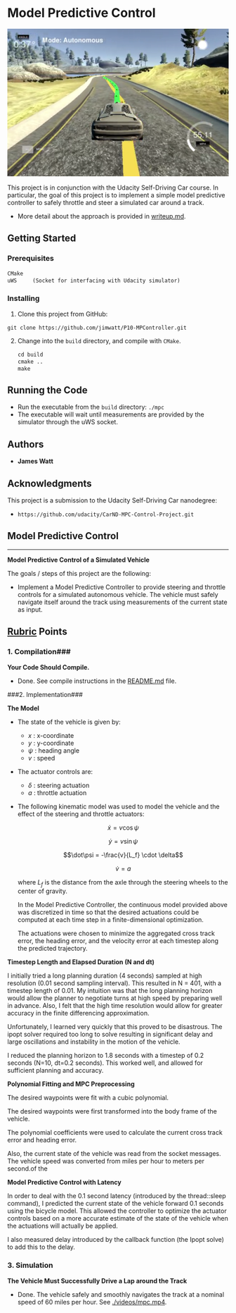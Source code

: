 # Model Predictive Control

![mpc](mpc.png)

This project is in conjunction with the Udacity Self-Driving Car course.  In particular, the goal of this project is to implement a simple model predictive controller to safely throttle and steer a simulated car around a track. 

* More detail about the approach is provided in [writeup.md](./writeup.md).

## Getting Started

### Prerequisites

```
CMake
uWS		(Socket for interfacing with Udacity simulator)	
```

### Installing

1. Clone this project from GitHub:

```
git clone https://github.com/jimwatt/P10-MPController.git
```

2. Change into the `build` directory, and compile with `CMake`.

   ```
   cd build
   cmake ..
   make
   ```

## Running the Code

* Run the executable from the `build` directory:
  ```./mpc```
* The executable will wait until measurements are provided by the simulator through the uWS socket.





## Authors

* **James Watt**

<!--## License

This project is licensed under the MIT License - see the [LICENSE.md](LICENSE.md) file for details-->

## Acknowledgments
This project is a submission to the Udacity Self-Driving Car nanodegree:

* ```
  https://github.com/udacity/CarND-MPC-Control-Project.git
  ```

## Model Predictive Control

------

**Model Predictive Control of a Simulated Vehicle**

The goals / steps of this project are the following:

- Implement a Model Predictive Controller to provide steering and throttle controls for a simulated autonomous vehicle.  The vehicle must safely navigate itself around the track using measurements of the current state as input.

## [Rubric](https://review.udacity.com/#!/rubrics/513/view) Points

### 1. Compilation###

**Your Code Should Compile.**

- Done.  See compile instructions in the [README.md](README.md) file.

###2. Implementation###

**The Model**

- The state of the vehicle is given by:

  - $x$ : x-coordinate
  - $y$ : y-coordinate
  - $\psi$ : heading angle
  - $v$ : speed

- The actuator controls are:

  - $\delta$ : steering actuation
  - $a$ : throttle actuation

- The following kinematic model was used to model the vehicle and the effect of the steering and throttle actuators:

  $$\dot{x} = v \cos\psi$$

  $$\dot{y} = v \sin \psi $$

  $$\dot\psi = -\frac{v}{L_f} \cdot \delta$$

  $$\dot{v} =  a$$

  where $L_f$ is the distance from the axle through the steering wheels to the center of gravity.  

  In the Model Predictive Controller, the continuous model provided above was discretized in time so that the desired actuations could be computed at each time step in a finite-dimensional optimization.  

  The actuations were chosen to minimize the aggregated cross track error, the heading error, and the velocity error at each timestep along the predicted trajectory.

**Timestep Length and Elapsed Duration (N and dt)** 

I initially tried a long planning duration (4 seconds) sampled at high resolution (0.01 second sampling interval).  This resulted in N = 401, with a timestep length of 0.01.  My intuition was that the long planning horizon would allow the planner to negotiate turns at high speed by preparing well in advance.  Also, I felt that the high time resolution would allow for greater accuracy in the finite differencing approximation.

Unfortunately, I learned very quickly that this proved to be disastrous.  The ipopt solver required too long to solve resulting in significant delay and large oscillations and instability in the motion of the vehicle.  

I reduced the planning horizon to 1.8 seconds with a timestep of 0.2 seconds (N=10, dt=0.2 seconds).  This worked well, and allowed for sufficient planning and accuracy.

**Polynomial Fitting and MPC Preprocessing**

The desired waypoints were fit with a cubic polynomial.

The desired waypoints were first transformed into the body frame of the vehicle.

The polynomial coefficients were used to calculate the current cross track error and heading error.

Also, the current state of the vehicle was read from the socket messages.  The vehicle speed was converted from miles per hour to meters per second.of the 

**Model Predictive Control with Latency**

In order to deal with the 0.1 second latency (introduced by the thread::sleep command), I predicted the current state of the vehicle forward 0.1 seconds using the bicycle model.  This allowed the controller to optimize the actuator controls based on a more accurate estimate of the state of the vehicle when the actuations will actually be applied.  

I also measured delay introduced by the callback function (the Ipopt solve) to add this to the delay.  

### 3. Simulation

**The Vehicle Must Successfully Drive a Lap around the Track**

- Done.  The vehicle safely and smoothly navigates the track at a nominal speed of 60 miles per hour. See [./videos/mpc.mp4](./videos/mpc.mp4).

